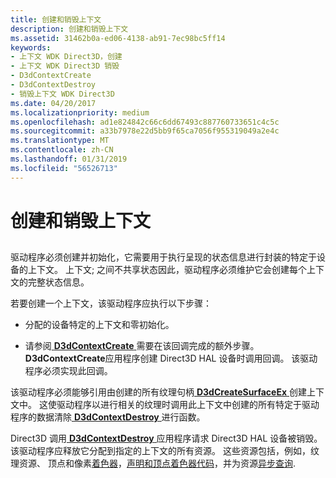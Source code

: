 ```yaml
---
title: 创建和销毁上下文
description: 创建和销毁上下文
ms.assetid: 31462b0a-ed06-4138-ab91-7ec98bc5ff14
keywords:
- 上下文 WDK Direct3D，创建
- 上下文 WDK Direct3D 销毁
- D3dContextCreate
- D3dContextDestroy
- 销毁上下文 WDK Direct3D
ms.date: 04/20/2017
ms.localizationpriority: medium
ms.openlocfilehash: ad1e824842c66c6dd67493c887760733651c4c5c
ms.sourcegitcommit: a33b7978e22d5bb9f65ca7056f955319049a2e4c
ms.translationtype: MT
ms.contentlocale: zh-CN
ms.lasthandoff: 01/31/2019
ms.locfileid: "56526713"
---
```

# <a name="creating-and-destroying-a-context"></a>创建和销毁上下文


## <span id="ddk_creating_and_destroying_a_context_gg"></span><span id="DDK_CREATING_AND_DESTROYING_A_CONTEXT_GG"></span>


驱动程序必须创建并初始化，它需要用于执行呈现的状态信息进行封装的特定于设备的上下文。 上下文; 之间不共享状态因此，驱动程序必须维护它会创建每个上下文的完整状态信息。

若要创建一个上下文，该驱动程序应执行以下步骤：

-   分配的设备特定的上下文和零初始化。

-   请参阅[ **D3dContextCreate** ](https://msdn.microsoft.com/library/windows/hardware/ff542178)需要在该回调完成的额外步骤。 **D3dContextCreate**应用程序创建 Direct3D HAL 设备时调用回调。 该驱动程序必须实现此回调。

该驱动程序必须能够引用由创建的所有纹理句柄[ **D3dCreateSurfaceEx** ](https://msdn.microsoft.com/library/windows/hardware/ff542840)创建上下文中。 这使驱动程序以进行相关的纹理时调用此上下文中创建的所有特定于驱动程序的数据清除[ **D3dContextDestroy** ](https://msdn.microsoft.com/library/windows/hardware/ff542180)进行函数。

Direct3D 调用[ **D3dContextDestroy** ](https://msdn.microsoft.com/library/windows/hardware/ff542180)应用程序请求 Direct3D HAL 设备被销毁。 该驱动程序应释放它分配到指定的上下文的所有资源。 这些资源包括，例如，纹理资源、 顶点和像素[着色器](direct3d-shaders.md)，[声明和顶点着色器代码](separating-declarations-and-code-for-vertex-shaders.md)，并为资源[异步查询](supporting-asynchronous-query-operations.md).

 

 





